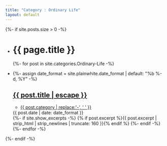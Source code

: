 ```yaml
---
title: "Category : Ordinary Life"
layout: default
---
```


{%- if site.posts.size > 0 -%}

<ul class="posts">
  <li>
    <h1 id="posts-label">{{ page.title }}</h1>
  </li>

{%- for post in site.categories.Ordinary-Life -%}

  <li>
    {%- assign date_format = site.plainwhite.date_format | default: "%b %-d, %Y" -%}
    <a class="post-link" href="{{ post.url | relative_url }}">
      <h2 class="post-title">{{ post.title | escape }}</h2>
    </a>
    <div class="post-meta">
      <ul class="post-categories">
        <li>
          <a class="category" href="/category/{{ post.category | slugify | prepend: site.baseurl }}.html">{{ post.category | replace:'-', ' ' }}</a>
        </li>
      </ul>
      <div class="post-date">
        {{ post.date | date: date_format }}</div>
    </div>
    <div class="post">
      {%- if site.show_excerpts -%}
      {% if post.excerpt %}{{ post.excerpt | strip_html | strip_newlines | truncate: 160 }}{% endif %}
      {%- endif -%}
    </div>
  </li>
  {%- endfor -%}
</ul>
{%- endif -%}
